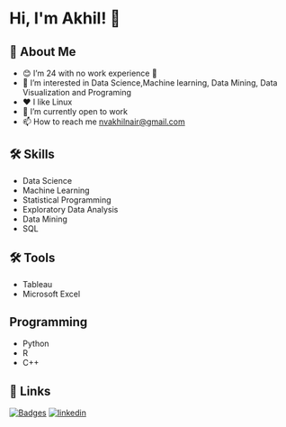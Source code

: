 
# Hi, I'm Akhil! 👋

  
## 🚀 About Me
- 😊 I’m 24 with no work experience 🤪
- 👀 I’m interested in Data Science,Machine learning, Data Mining, Data Visualization and Programing
- ❤️ I like Linux 
- 🌱 I’m currently open to work
- 📫 How to reach me nvakhilnair@gmail.com
## 🛠 Skills
- Data Science
- Machine Learning
- Statistical Programming
- Exploratory Data Analysis
- Data Mining
- SQL

## 🛠 Tools
- Tableau
- Microsoft Excel

## Programming
- Python
- R
- C++
## 🔗 Links
[![Badges](https://img.shields.io/badge/my_Badges-000?style=for-the-badge&logo=ko-fi&logoColor=white)](https://www.credly.com/users/akhil-nv/badges)
[![linkedin](https://img.shields.io/badge/linkedin-0A66C2?style=for-the-badge&logo=linkedin&logoColor=white)](https://www.linkedin.com/in/akhilnvnair/)
